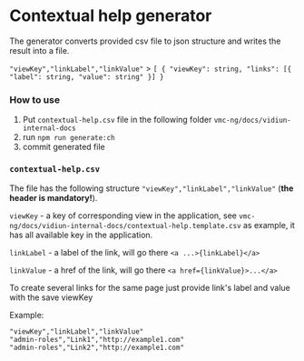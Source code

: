 # Contextual help generator
The generator converts provided csv file to json structure and writes the result into a file.

`"viewKey","linkLabel","linkValue"` > `[ { "viewKey": string, "links": [{ "label": string, "value": string" }] }`
### How to use
1. Put `contextual-help.csv` file in the following folder `vmc-ng/docs/vidiun-internal-docs`
2. run `npm run generate:ch`
3. commit generated file
### `contextual-help.csv`
The file has the following structure `"viewKey","linkLabel","linkValue"` (**the header is mandatory!**).

`viewKey` - a key of corresponding view in the application, see `vmc-ng/docs/vidiun-internal-docs/contextual-help.template.csv` as example, it has all available key in the application.

`linkLabel` - a label of the link, will go there `<a ...>{linkLabel}</a>`

`linkValue` - a href of the link, will go there `<a href={linkValue}>...</a>`

To create several links for the same page just provide link's label and value with the save viewKey

Example:
```$csv
"viewKey","linkLabel","linkValue"
"admin-roles","Link1","http://example1.com"
"admin-roles","Link2","http://example1.com"
```
